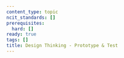 ```yaml
---
content_type: topic
ncit_standards: []
prerequisites:
  hard: []
ready: true
tags: []
title: Design Thinking - Prototype & Test
---
```

